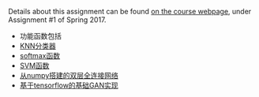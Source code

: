Details about this assignment can be found [on the course webpage](http://cs231n.github.io/), under Assignment #1 of Spring 2017.
* 功能函数包括
* [KNN分类器](https://github.com/WoShiDongZhiWu/cs231n/blob/master/knn.ipynb) 
* [softmax函数](https://github.com/WoShiDongZhiWu/cs231n/blob/master/softmax.ipynb) 
* [SVM函数](https://github.com/WoShiDongZhiWu/cs231n/blob/master/svm.ipynb) 
* [从numpy搭建的双层全连接网络](https://github.com/WoShiDongZhiWu/cs231n/blob/master/two_layer_net.ipynb) 
* [基于tensorflow的基础GAN实现](https://github.com/WoShiDongZhiWu/cs231n/blob/master/GANs-TensorFlow.ipynb) 

